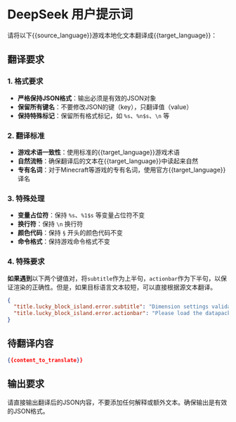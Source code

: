 # DeepSeek 用户提示词

请将以下{{source_language}}游戏本地化文本翻译成{{target_language}}：

## 翻译要求

### 1. 格式要求

- **严格保持JSON格式**：输出必须是有效的JSON对象
- **保留所有键名**：不要修改JSON的键（key），只翻译值（value）
- **保持特殊标记**：保留所有格式标记，如 `%s`、`%n$s`、`\n` 等

### 2. 翻译标准

- **游戏术语一致性**：使用标准的{{target_language}}游戏术语
- **自然流畅**：确保翻译后的文本在{{target_language}}中读起来自然
- **专有名词**：对于Minecraft等游戏的专有名词，使用官方{{target_language}}译名

### 3. 特殊处理

- **变量占位符**：保持 `%s`、`%1$s` 等变量占位符不变
- **换行符**：保持 `\n` 换行符
- **颜色代码**：保持 `§` 开头的颜色代码不变
- **命令格式**：保持游戏命令格式不变

### 4. 特殊要求

**如果遇到**以下两个键值对，将`subtitle`作为上半句，`actionbar`作为下半句，以保证渲染的正确性。但是，如果目标语言文本较短，可以直接根据源文本翻译。

```json
{
  "title.lucky_block_island.error.subtitle": "Dimension settings validation failed!",
  "title.lucky_block_island.error.actionbar": "Please load the datapack when creating the world!"
}
```

## 待翻译内容

```json
{{content_to_translate}}
```

## 输出要求

请直接输出翻译后的JSON内容，不要添加任何解释或额外文本。确保输出是有效的JSON格式。
